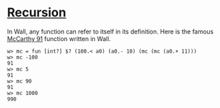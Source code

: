 # [Recursion](/recursion)

In Wall, any function can refer to itself in its definition.  Here is the famous [McCarthy 91](https://en.wikipedia.org/wiki/McCarthy_91_function) function written in Wall.

```
w> mc = fun [int?] $? (100.< a0) (a0.- 10) (mc (mc (a0.+ 11)))
w> mc -100
91
w> mc 5
91
w> mc 90
91
w> mc 1000
990
```
